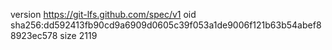 version https://git-lfs.github.com/spec/v1
oid sha256:dd592413fb90cd9a6909d0605c39f053a1de9006f121b63b54abef88923ec578
size 2119

